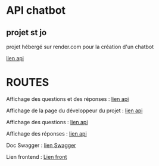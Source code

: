 # API chatbot
## projet st jo

projet hébergé sur render.com pour la création d'un chatbot

[lien api](https://api-chatbot-lw0x.onrender.com/api/v1)

# ROUTES

Affichage des questions et des réponses : [lien api](https://api-chatbot-lw0x.onrender.com/api/v1/alldialogs)

Affichage de la page du développeur du projet : [lien api](https://api-chatbot-lw0x.onrender.com/api/v1/jeyson)

Affichage des questions : [lien api](https://api-chatbot-lw0x.onrender.com/api/v1/dialog/questions)

Affichage des réponses : [lien api](https://api-chatbot-lw0x.onrender.com/api/v1/dialog/answers)

Doc Swagger : [lien Swagger](https://api-chatbot-lw0x.onrender.com/api-docs/)

Lien frontend : [Lien front](https://github.com/jeyson08/chatbot)




